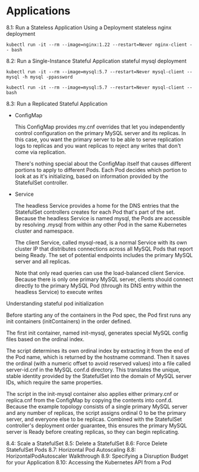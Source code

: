 # Applications

8.1: Run a Stateless Application Using a Deployment
    stateless nginx deployment

    kubectl run -it --rm --image=nginx:1.22 --restart=Never nginx-client -- bash

8.2: Run a Single-Instance Stateful Application
    stateful mysql   deployment

    kubectl run -it --rm --image=mysql:5.7 --restart=Never mysql-client -- mysql -h mysql -ppassword

    kubectl run -it --rm --image=mysql:5.7 --restart=Never mysql-client -- bash

    

8.3: Run a Replicated Stateful Application

- ConfigMap

    This ConfigMap provides my.cnf overrides that let you independently control configuration on the primary MySQL server and its replicas. 
    In this case, you want the primary server to be able to serve replication logs to replicas and you want replicas to reject any writes that don't come via replication.

    There's nothing special about the ConfigMap itself that causes different portions to apply to different Pods. 
    Each Pod decides which portion to look at as it's initializing, based on information provided by the StatefulSet controller.

- Service

    The headless Service provides a home for the DNS entries that the StatefulSet controllers creates for each Pod that's part of the set. Because the headless Service is named mysql, the Pods are accessible by resolving <pod-name>.mysql from within any other Pod in the same Kubernetes cluster and namespace.

    The client Service, called mysql-read, is a normal Service with its own cluster IP that distributes connections across all MySQL Pods that report being Ready. The set of potential endpoints includes the primary MySQL server and all replicas.

    Note that only read queries can use the load-balanced client Service. 
    Because there is only one primary MySQL server, clients should connect directly to the primary MySQL Pod 
    (through its DNS entry within the headless Service) to execute writes

Understanding stateful pod initialization

Before starting any of the containers in the Pod spec, the Pod first runs any init containers (initContainers) in the order defined.

The first init container, named init-mysql, generates special MySQL config files based on the ordinal index.

The script determines its own ordinal index by extracting it from the end of the Pod name, which is returned by the hostname command. 
Then it saves the ordinal (with a numeric offset to avoid reserved values) into a file called server-id.cnf in the MySQL conf.d directory. 
This translates the unique, stable identity provided by the StatefulSet into the domain of MySQL server IDs, which require the same properties.

The script in the init-mysql container also applies either primary.cnf or replica.cnf from the ConfigMap by copying the contents into conf.d. Because the example topology consists of a single primary MySQL server and any number of replicas, the script assigns ordinal 0 to be the primary server, and everyone else to be replicas. Combined with the StatefulSet controller's deployment order guarantee, this ensures the primary MySQL server is Ready before creating replicas, so they can begin replicating.


8.4: Scale a StatefulSet
8.5: Delete a StatefulSet
8.6: Force Delete StatefulSet Pods
8.7: Horizontal Pod Autoscaling
8.8: HorizontalPodAutoscaler Walkthrough
8.9: Specifying a Disruption Budget for your Application
8.10: Accessing the Kubernetes API from a Pod